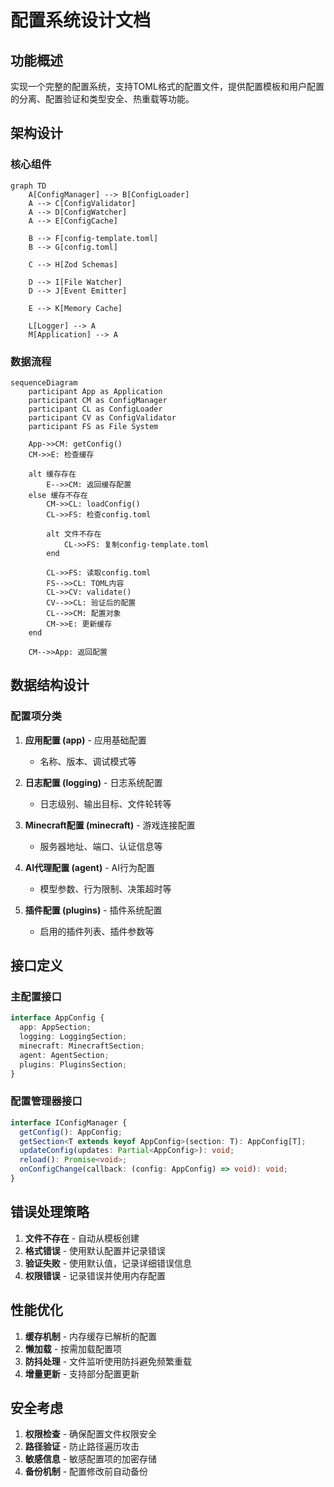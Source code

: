 # 配置系统设计文档

## 功能概述

实现一个完整的配置系统，支持TOML格式的配置文件，提供配置模板和用户配置的分离、配置验证和类型安全、热重载等功能。

## 架构设计

### 核心组件

```mermaid
graph TD
    A[ConfigManager] --> B[ConfigLoader]
    A --> C[ConfigValidator]
    A --> D[ConfigWatcher]
    A --> E[ConfigCache]

    B --> F[config-template.toml]
    B --> G[config.toml]

    C --> H[Zod Schemas]

    D --> I[File Watcher]
    D --> J[Event Emitter]

    E --> K[Memory Cache]

    L[Logger] --> A
    M[Application] --> A
```

### 数据流程

```mermaid
sequenceDiagram
    participant App as Application
    participant CM as ConfigManager
    participant CL as ConfigLoader
    participant CV as ConfigValidator
    participant FS as File System

    App->>CM: getConfig()
    CM->>E: 检查缓存

    alt 缓存存在
        E-->>CM: 返回缓存配置
    else 缓存不存在
        CM->>CL: loadConfig()
        CL->>FS: 检查config.toml

        alt 文件不存在
            CL->>FS: 复制config-template.toml
        end

        CL->>FS: 读取config.toml
        FS-->>CL: TOML内容
        CL->>CV: validate()
        CV-->>CL: 验证后的配置
        CL-->>CM: 配置对象
        CM->>E: 更新缓存
    end

    CM-->>App: 返回配置
```

## 数据结构设计

### 配置项分类

1. **应用配置 (app)** - 应用基础配置
   - 名称、版本、调试模式等

2. **日志配置 (logging)** - 日志系统配置
   - 日志级别、输出目标、文件轮转等

3. **Minecraft配置 (minecraft)** - 游戏连接配置
   - 服务器地址、端口、认证信息等

4. **AI代理配置 (agent)** - AI行为配置
   - 模型参数、行为限制、决策超时等

5. **插件配置 (plugins)** - 插件系统配置
   - 启用的插件列表、插件参数等

## 接口定义

### 主配置接口

```typescript
interface AppConfig {
  app: AppSection;
  logging: LoggingSection;
  minecraft: MinecraftSection;
  agent: AgentSection;
  plugins: PluginsSection;
}
```

### 配置管理器接口

```typescript
interface IConfigManager {
  getConfig(): AppConfig;
  getSection<T extends keyof AppConfig>(section: T): AppConfig[T];
  updateConfig(updates: Partial<AppConfig>): void;
  reload(): Promise<void>;
  onConfigChange(callback: (config: AppConfig) => void): void;
}
```

## 错误处理策略

1. **文件不存在** - 自动从模板创建
2. **格式错误** - 使用默认配置并记录错误
3. **验证失败** - 使用默认值，记录详细错误信息
4. **权限错误** - 记录错误并使用内存配置

## 性能优化

1. **缓存机制** - 内存缓存已解析的配置
2. **懒加载** - 按需加载配置项
3. **防抖处理** - 文件监听使用防抖避免频繁重载
4. **增量更新** - 支持部分配置更新

## 安全考虑

1. **权限检查** - 确保配置文件权限安全
2. **路径验证** - 防止路径遍历攻击
3. **敏感信息** - 敏感配置项的加密存储
4. **备份机制** - 配置修改前自动备份
